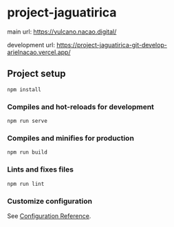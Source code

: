 # project-jaguatirica

main url: https://vulcano.nacao.digital/

development url: https://project-jaguatirica-git-develop-arielnacao.vercel.app/


## Project setup
```
npm install
```

### Compiles and hot-reloads for development
```
npm run serve
```

### Compiles and minifies for production
```
npm run build
```

### Lints and fixes files
```
npm run lint
```

### Customize configuration
See [Configuration Reference](https://cli.vuejs.org/config/).
